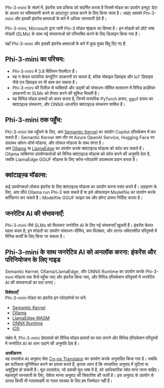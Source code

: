 <!--
CO_OP_TRANSLATOR_METADATA:
{
  "original_hash": "d570fac7029d6697ad8ab1c963b43811",
  "translation_date": "2025-04-04T17:52:11+00:00",
  "source_file": "md\\01.Introduction\\03\\overview.md",
  "language_code": "hi"
}
-->
Phi-3-mini के संदर्भ में, इंफरेंस उस प्रक्रिया को संदर्भित करता है जिसमें मॉडल का उपयोग इनपुट डेटा के आधार पर भविष्यवाणी करने या आउटपुट उत्पन्न करने के लिए किया जाता है। आइए आपको Phi-3-mini और इसकी इंफरेंस क्षमताओं के बारे में अधिक जानकारी देते हैं।

Phi-3-mini, Microsoft द्वारा जारी Phi-3 मॉडल श्रृंखला का हिस्सा है। इन मॉडलों को छोटे भाषा मॉडलों (SLMs) के साथ नई संभावनाओं को परिभाषित करने के लिए डिज़ाइन किया गया है।

यहाँ Phi-3-mini और इसकी इंफरेंस क्षमताओं के बारे में कुछ मुख्य बिंदु दिए गए हैं:

## **Phi-3-mini का परिचय:**
- Phi-3-mini में 3.8 बिलियन पैरामीटर हैं।
- यह न केवल पारंपरिक कंप्यूटिंग उपकरणों पर चलता है, बल्कि मोबाइल डिवाइस और IoT डिवाइस जैसे एज डिवाइस पर भी काम कर सकता है।
- Phi-3-mini की रिलीज़ से व्यक्तियों और उद्यमों को संसाधन-सीमित वातावरण में विभिन्न हार्डवेयर उपकरणों पर SLMs को तैनात करने की सुविधा मिलती है।
- यह विभिन्न मॉडल प्रारूपों को कवर करता है, जिनमें पारंपरिक PyTorch प्रारूप, gguf प्रारूप का क्वांटाइज़्ड संस्करण, और ONNX-आधारित क्वांटाइज़्ड संस्करण शामिल हैं।

## **Phi-3-mini तक पहुँच:**
Phi-3-mini तक पहुँचने के लिए, आप [Semantic Kernel](https://github.com/microsoft/SemanticKernelCookBook?WT.mc_id=aiml-138114-kinfeylo) का उपयोग Copilot एप्लिकेशन में कर सकते हैं। Semantic Kernel आम तौर पर Azure OpenAI Service, Hugging Face पर उपलब्ध ओपन-सोर्स मॉडल्स, और लोकल मॉडल्स के साथ संगत है।  
आप [Ollama](https://ollama.com) या [LlamaEdge](https://llamaedge.com) का उपयोग करके क्वांटाइज़्ड मॉडल्स को कॉल कर सकते हैं। Ollama व्यक्तिगत उपयोगकर्ताओं को विभिन्न क्वांटाइज़्ड मॉडल्स को कॉल करने की अनुमति देता है, जबकि LlamaEdge GGUF मॉडल्स के लिए क्रॉस-प्लेटफ़ॉर्म उपलब्धता प्रदान करता है।

## **क्वांटाइज़्ड मॉडल्स:**
कई उपयोगकर्ता लोकल इंफरेंस के लिए क्वांटाइज़्ड मॉडल्स का उपयोग करना पसंद करते हैं। उदाहरण के लिए, आप सीधे Ollama run Phi-3 चला सकते हैं या इसे ऑफलाइन Modelfile का उपयोग करके कॉन्फ़िगर कर सकते हैं। Modelfile GGUF फाइल पथ और प्रॉम्प्ट प्रारूप निर्दिष्ट करता है।

## **जनरेटिव AI की संभावनाएँ:**
Phi-3-mini जैसे SLMs को मिलाकर जनरेटिव AI के लिए नई संभावनाएँ खुलती हैं। इंफरेंस केवल पहला कदम है; इन मॉडलों का उपयोग संसाधन-सीमित, कम विलंबता, और लागत-संवेदनशील परिदृश्यों में विभिन्न कार्यों के लिए किया जा सकता है।

## **Phi-3-mini के साथ जनरेटिव AI को अनलॉक करना: इंफरेंस और परिनियोजन के लिए गाइड** 
Semantic Kernel, Ollama/LlamaEdge, और ONNX Runtime का उपयोग करके Phi-3-mini मॉडल्स तक कैसे पहुँचा जाए और इंफरेंस किया जाए, और विभिन्न एप्लिकेशन परिदृश्यों में जनरेटिव AI की संभावनाओं का पता लगाएं।

**विशेषताएँ**  
Phi-3-mini मॉडल का इंफरेंस इन प्लेटफ़ॉर्म्स पर करें:

- [Semantic Kernel](https://github.com/Azure-Samples/Phi-3MiniSamples/tree/main/semantickernel?WT.mc_id=aiml-138114-kinfeylo)  
- [Ollama](https://github.com/Azure-Samples/Phi-3MiniSamples/tree/main/ollama?WT.mc_id=aiml-138114-kinfeylo)  
- [LlamaEdge WASM](https://github.com/Azure-Samples/Phi-3MiniSamples/tree/main/wasm?WT.mc_id=aiml-138114-kinfeylo)  
- [ONNX Runtime](https://github.com/Azure-Samples/Phi-3MiniSamples/tree/main/onnx?WT.mc_id=aiml-138114-kinfeylo)  
- [iOS](https://github.com/Azure-Samples/Phi-3MiniSamples/tree/main/ios?WT.mc_id=aiml-138114-kinfeylo)  

संक्षेप में, Phi-3-mini डेवलपर्स को विभिन्न मॉडल प्रारूपों का पता लगाने और विभिन्न एप्लिकेशन परिदृश्यों में जनरेटिव AI का लाभ उठाने की अनुमति देता है।

**अस्वीकरण**:  
यह दस्तावेज़ AI अनुवाद सेवा [Co-op Translator](https://github.com/Azure/co-op-translator) का उपयोग करके अनुवादित किया गया है। जबकि हम सटीकता सुनिश्चित करने का प्रयास करते हैं, कृपया ध्यान दें कि स्वचालित अनुवाद में त्रुटियां या अशुद्धियां हो सकती हैं। मूल दस्तावेज़, जो उसकी मूल भाषा में है, को आधिकारिक स्रोत माना जाना चाहिए। महत्वपूर्ण जानकारी के लिए, पेशेवर मानव अनुवाद की सिफारिश की जाती है। इस अनुवाद के उपयोग से उत्पन्न किसी भी गलतफहमी या गलत व्याख्या के लिए हम जिम्मेदार नहीं हैं।